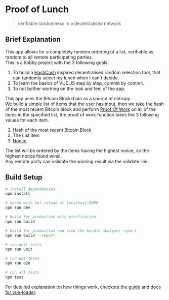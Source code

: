 # Proof of Lunch  

> verifiable randomness in a decentralised network  

## Brief Explanation
This app allows for a completely random ordering of a list, verifiable as random to all remote participating parties.  
This is a hobby project with the 3 following goals. 
1. To build a [HashCash](https://en.wikipedia.org/wiki/Hashcash/) inspired decentralised random selection tool, that can randomly select my lunch when I can't decide.
2. To learn the basics of VUE.JS step by step, commit by commit.
3. To not bother working on the look and feel of the app.   
  
This app uses the Bitcoin Blockchain as a source of entropy.  
We build a simple list of items that the user has input, then we take the hash of the most recent Bitcoin block and perform [Proof Of Work](https://en.wikipedia.org/wiki/Proof-of-work_system) on all of the items in the specified list, the proof of work function takes the 3 following values for each item.  
1. Hash of the most recent Bitcoin Block
2. The List item
3. [Nonce](https://en.wikipedia.org/wiki/Cryptographic_nonce)  

The list will be ordered by the items having the highest nonce, so the highest nonce found wins!.  
Any remote party can validate the winning result via the validate link.  

## Build Setup

``` bash
# install dependencies
npm install

# serve with hot reload at localhost:8080
npm run dev

# build for production with minification
npm run build

# build for production and view the bundle analyzer report
npm run build --report

# run unit tests
npm run unit

# run e2e tests
npm run e2e

# run all tests
npm test
```

For detailed explanation on how things work, checkout the [guide](http://vuejs-templates.github.io/webpack/) and [docs for vue-loader](http://vuejs.github.io/vue-loader).
